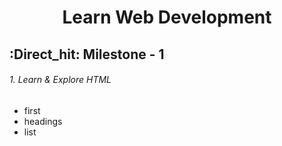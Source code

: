<h1 align="center"> Learn Web Development </h1>


## :Direct_hit: Milestone - 1

<h6>1. Learn & Explore HTML </h6>

- first
- headings
- list
 
